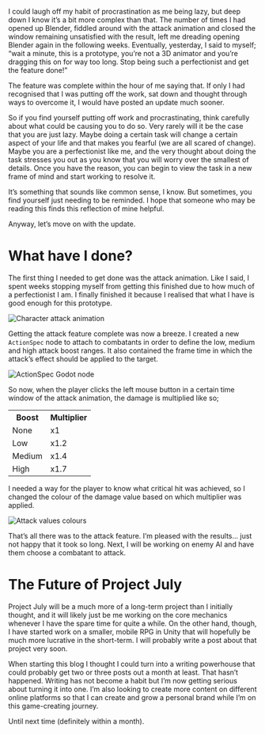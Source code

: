 I could laugh off my habit of procrastination as me being lazy, but deep down I know it’s a bit more complex than that. The number of times I had opened up Blender, fiddled around with the attack animation and closed the window remaining unsatisfied with the result, left me dreading opening Blender again in the following weeks. Eventually, yesterday, I said to myself; “wait a minute, this is a prototype, you’re not a 3D animator and you’re dragging this on for way too long. Stop being such a perfectionist and get the feature done!” 

The feature was complete within the hour of me saying that. If only I had recognised that I was putting off the work, sat down and thought through ways to overcome it, I would have posted an update much sooner. 

So if you find yourself putting off work and procrastinating, think carefully about what could be causing you to do so. Very rarely will it be the case that you are just lazy. Maybe doing a certain task will change a certain aspect of your life and that makes you fearful (we are all scared of change). Maybe you are a perfectionist like me, and the very thought about doing the task stresses you out as you know that you will worry over the smallest of details. Once you have the reason, you can begin to view the task in a new frame of mind and start working to resolve it.

It’s something that sounds like common sense, I know. But sometimes, you find yourself just needing to be reminded. I hope that someone who may be reading this finds this reflection of mine helpful.

Anyway, let’s move on with the update.

# What have I done?

The first thing I needed to get done was the attack animation. Like I said, I spent weeks stopping myself from getting this finished due to how much of a perfectionist I am. I finally finished it because I realised that what I have is good enough for this prototype.

![Character attack animation][blender_attack_animation]

Getting the attack feature complete was now a breeze. I created a new `ActionSpec` node to attach to combatants in order to define the low, medium and high attack boost ranges. It also contained the frame time in which the attack’s effect should be applied to the target.

![ActionSpec Godot node][actionspec_godot_node]

So now,  when the player clicks the left mouse button in a certain time window of the attack animation, the damage is multiplied like so;

<table>
  <tr>
    <th>Boost</th>
    <th>Multiplier</th>
  </tr>
  <tr>
    <td>None</td>
    <td>x1</td>
  </tr>
  <tr>
    <td>Low</td>
    <td>x1.2</td>
  </tr>
  <tr>
    <td>Medium</td>
    <td>x1.4</td>
  </tr>
  <tr>
    <td>High</td>
    <td>x1.7</td>
  </tr>
</table>

I needed a way for the player to know what critical hit was achieved, so I changed the colour of the damage value based on which multiplier was applied.

![Attack values colours][attack_value_colours]

That’s all there was to the attack feature. I’m pleased with the results... just not happy that it took so long. Next, I will be working on enemy AI and have them choose a combatant to attack. 

# The Future of Project July

Project July will be a much more of a long-term project than I initially thought, and it will likely just be me working on the core mechanics whenever I have the spare time for quite a while. On the other hand, though, I have started work on a smaller, mobile RPG in Unity that will hopefully be much more lucrative in the short-term. I will probably write a post about that project very soon.

When starting this blog I thought I could turn into a writing powerhouse that could probably get two or three posts out a month at least. That hasn’t happened. Writing has not become a habit but I’m now getting serious about turning it into one. I’m also looking to create more content on different online platforms so that I can create and grow a personal brand while I’m on this game-creating journey.

Until next time (definitely within a month).

[blender_attack_animation]: https://res.cloudinary.com/dyzej76ig/image/upload/v1532616927/project-july-update-2/pj_attack.gif
[actionspec_godot_node]: https://res.cloudinary.com/dyzej76ig/image/upload/v1532616947/project-july-update-2/pj_actionspec_node.png
[attack_value_colours]: https://res.cloudinary.com/dyzej76ig/image/upload/v1532616938/project-july-update-2/pj_atk_values.png